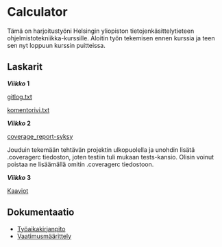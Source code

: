 # Calculator

Tämä on harjoitustyöni Helsingin yliopiston tietojenkäsittelytieteen ohjelmistotekniikka-kurssille. Aloitin työn tekemisen ennen kurssia ja teen sen nyt loppuun kurssin puitteissa.


## Laskarit

**_Viikko_ 1**

[gitlog.txt](https://github.com/opturtio/ot-harjoitustyo/blob/master/laskarit/viikko1/gitlog.txt)

[komentorivi.txt](https://github.com/opturtio/ot-harjoitustyo/blob/master/laskarit/viikko1/komentorivi.txt)


**_Viikko_ 2**

[coverage_report-syksy](https://github.com/opturtio/ot-harjoitustyo/blob/master/laskarit/viikko2/coverage_report.png)

Jouduin tekemään tehtävän projektin ulkopuolella ja unohdin lisätä .coveragerc tiedoston, joten testiin tuli mukaan tests-kansio. Olisin voinut poistaa ne lisäämällä omitin .coveragerc tiedostoon.


**_Viikko_ 3**

[Kaaviot](https://github.com/opturtio/ot-harjoitustyo/blob/master/laskarit/viikko3/viikko3.md)

## Dokumentaatio
- [Työaikakirjanpito](https://github.com/opturtio/ot-harjoitustyo/blob/master/dokumentaatio/tuntikirjanpito.md)
- [Vaatimusmäärittely](./dokumentaatio/vaatimusmaarittely.md)
